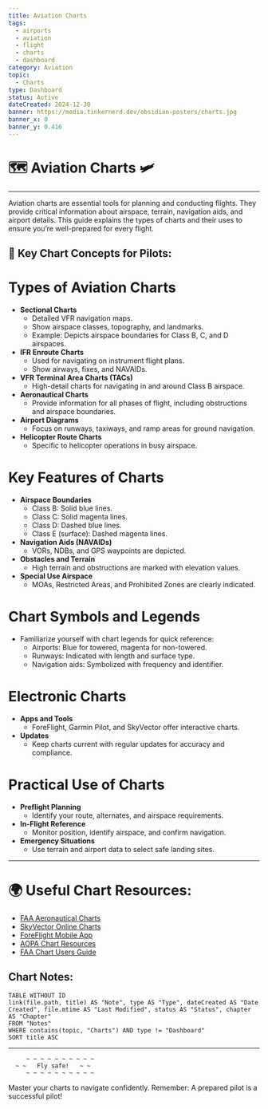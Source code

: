 ```yaml
---
title: Aviation Charts
tags:
  - airports
  - aviation
  - flight
  - charts
  - dashboard
category: Aviation
topic:
  - Charts
type: Dashboard
status: Active
dateCreated: 2024-12-30
banner: https://media.tinkernerd.dev/obsidian-posters/charts.jpg
banner_x: 0
banner_y: 0.416
---
```

# 🗺️ Aviation Charts 🛩️
___

Aviation charts are essential tools for planning and conducting flights. They provide critical information about airspace, terrain, navigation aids, and airport details. This guide explains the types of charts and their uses to ensure you’re well-prepared for every flight.

## 📖 Key Chart Concepts for Pilots:

# Types of Aviation Charts
- **Sectional Charts**
	- Detailed VFR navigation maps.
	- Show airspace classes, topography, and landmarks.
	- Example: Depicts airspace boundaries for Class B, C, and D airspaces.
- **IFR Enroute Charts**
	- Used for navigating on instrument flight plans.
	- Show airways, fixes, and NAVAIDs.
- **VFR Terminal Area Charts (TACs)**
	- High-detail charts for navigating in and around Class B airspace.
- **Aeronautical Charts**
	- Provide information for all phases of flight, including obstructions and airspace boundaries.
- **Airport Diagrams**
	- Focus on runways, taxiways, and ramp areas for ground navigation.
- **Helicopter Route Charts**
	- Specific to helicopter operations in busy airspace.

# Key Features of Charts
- **Airspace Boundaries**
	- Class B: Solid blue lines.
	- Class C: Solid magenta lines.
	- Class D: Dashed blue lines.
	- Class E (surface): Dashed magenta lines.
- **Navigation Aids (NAVAIDs)**
	- VORs, NDBs, and GPS waypoints are depicted.
- **Obstacles and Terrain**
	- High terrain and obstructions are marked with elevation values.
- **Special Use Airspace**
	- MOAs, Restricted Areas, and Prohibited Zones are clearly indicated.

# Chart Symbols and Legends
- Familiarize yourself with chart legends for quick reference:
	- Airports: Blue for towered, magenta for non-towered.
	- Runways: Indicated with length and surface type.
	- Navigation aids: Symbolized with frequency and identifier.

# Electronic Charts
- **Apps and Tools**
	- ForeFlight, Garmin Pilot, and SkyVector offer interactive charts.
- **Updates**
	- Keep charts current with regular updates for accuracy and compliance.

# Practical Use of Charts
- **Preflight Planning**
	- Identify your route, alternates, and airspace requirements.
- **In-Flight Reference**
	- Monitor position, identify airspace, and confirm navigation.
- **Emergency Situations**
	- Use terrain and airport data to select safe landing sites.

---

# 🌍 Useful Chart Resources:
- [FAA Aeronautical Charts](https://www.faa.gov/air_traffic/flight_info/aeronav/)
- [SkyVector Online Charts](https://skyvector.com/)
- [ForeFlight Mobile App](https://foreflight.com/)
- [AOPA Chart Resources](https://www.aopa.org/)
- [FAA Chart Users Guide](https://www.faa.gov/air_traffic/flight_info/aeronav/digital_products/aero_guide/)

## Chart Notes:
```dataview  
TABLE WITHOUT ID
link(file.path, title) AS "Note", type AS "Type", dateCreated AS "Date Created", file.mtime AS "Last Modified", status AS "Status", chapter AS "Chapter"
FROM "Notes"
WHERE contains(topic, "Charts") AND type != "Dashboard"
SORT title ASC
````

---

```plaintext
     ~ ~ ~ ~ ~ ~ ~ ~ ~ ~
  ~ ~   Fly safe!   ~ ~
     ~ ~ ~ ~ ~ ~ ~ ~ ~ ~
```

Master your charts to navigate confidently. Remember: A prepared pilot is a successful pilot!